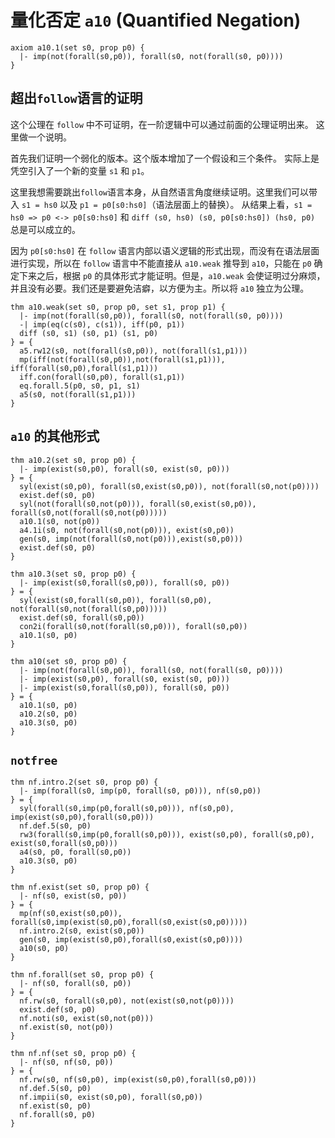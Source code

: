 
# 量化否定 `a10` (Quantified Negation)

```follow
axiom a10.1(set s0, prop p0) {
  |- imp(not(forall(s0,p0)), forall(s0, not(forall(s0, p0))))
}
```

## 超出`follow`语言的证明  

这个公理在 `follow` 中不可证明，在一阶逻辑中可以通过前面的公理证明出来。
这里做一个说明。

首先我们证明一个弱化的版本。这个版本增加了一个假设和三个条件。
实际上是凭空引入了一个新的变量 `s1` 和 `p1`。

这里我想需要跳出`follow`语言本身，从自然语言角度继续证明。这里我们可以带入 `s1 = hs0` 以及 `p1 = p0[s0:hs0]`（语法层面上的替换）。 从结果上看，`s1 = hs0 => p0 <-> p0[s0:hs0]` 和 `diff (s0, hs0) (s0, p0[s0:hs0]) (hs0, p0)` 总是可以成立的。

因为 `p0[s0:hs0]` 在 `follow` 语言内部以语义逻辑的形式出现，而没有在语法层面进行实现，所以在 `follow` 语言中不能直接从 `a10.weak` 推导到 `a10`，只能在 `p0` 确定下来之后，根据 `p0` 的具体形式才能证明。但是，`a10.weak` 会使证明过分麻烦，并且没有必要。我们还是要避免洁癖，以方便为主。所以将 `a10` 独立为公理。

```follow
thm a10.weak(set s0, prop p0, set s1, prop p1) {
  |- imp(not(forall(s0,p0)), forall(s0, not(forall(s0, p0))))
  -| imp(eq(c(s0), c(s1)), iff(p0, p1))
  diff (s0, s1) (s0, p1) (s1, p0)
} = {
  a5.rw12(s0, not(forall(s0,p0)), not(forall(s1,p1)))
  mp(iff(not(forall(s0,p0)),not(forall(s1,p1))), iff(forall(s0,p0),forall(s1,p1)))
  iff.con(forall(s0,p0), forall(s1,p1))
  eq.forall.5(p0, s0, p1, s1)
  a5(s0, not(forall(s1,p1)))
}
```

## `a10` 的其他形式

```follow
thm a10.2(set s0, prop p0) {
  |- imp(exist(s0,p0), forall(s0, exist(s0, p0)))
} = {
  syl(exist(s0,p0), forall(s0,exist(s0,p0)), not(forall(s0,not(p0))))
  exist.def(s0, p0)
  syl(not(forall(s0,not(p0))), forall(s0,exist(s0,p0)), forall(s0,not(forall(s0,not(p0)))))
  a10.1(s0, not(p0))
  a4.1i(s0, not(forall(s0,not(p0))), exist(s0,p0))
  gen(s0, imp(not(forall(s0,not(p0))),exist(s0,p0)))
  exist.def(s0, p0)
}
```


```follow
thm a10.3(set s0, prop p0) {
  |- imp(exist(s0,forall(s0,p0)), forall(s0, p0))
} = {
  syl(exist(s0,forall(s0,p0)), forall(s0,p0), not(forall(s0,not(forall(s0,p0)))))
  exist.def(s0, forall(s0,p0))
  con2i(forall(s0,not(forall(s0,p0))), forall(s0,p0))
  a10.1(s0, p0)
}
```

```follow
thm a10(set s0, prop p0) {
  |- imp(not(forall(s0,p0)), forall(s0, not(forall(s0, p0))))
  |- imp(exist(s0,p0), forall(s0, exist(s0, p0)))
  |- imp(exist(s0,forall(s0,p0)), forall(s0, p0))
} = {
  a10.1(s0, p0)
  a10.2(s0, p0)
  a10.3(s0, p0)
}
```

## `notfree` 

```follow
thm nf.intro.2(set s0, prop p0) {
  |- imp(forall(s0, imp(p0, forall(s0, p0))), nf(s0,p0))
} = {
  syl(forall(s0,imp(p0,forall(s0,p0))), nf(s0,p0), imp(exist(s0,p0),forall(s0,p0)))
  nf.def.5(s0, p0)
  rw3(forall(s0,imp(p0,forall(s0,p0))), exist(s0,p0), forall(s0,p0), exist(s0,forall(s0,p0)))
  a4(s0, p0, forall(s0,p0))
  a10.3(s0, p0)
}
```

```follow
thm nf.exist(set s0, prop p0) {
  |- nf(s0, exist(s0, p0))
} = {
  mp(nf(s0,exist(s0,p0)), forall(s0,imp(exist(s0,p0),forall(s0,exist(s0,p0)))))
  nf.intro.2(s0, exist(s0,p0))
  gen(s0, imp(exist(s0,p0),forall(s0,exist(s0,p0))))
  a10(s0, p0)
}
```

```follow
thm nf.forall(set s0, prop p0) {
  |- nf(s0, forall(s0, p0))
} = {
  nf.rw(s0, forall(s0,p0), not(exist(s0,not(p0))))
  exist.def(s0, p0)
  nf.noti(s0, exist(s0,not(p0)))
  nf.exist(s0, not(p0))
}
```

```follow
thm nf.nf(set s0, prop p0) {
  |- nf(s0, nf(s0, p0))
} = {
  nf.rw(s0, nf(s0,p0), imp(exist(s0,p0),forall(s0,p0)))
  nf.def.5(s0, p0)
  nf.impii(s0, exist(s0,p0), forall(s0,p0))
  nf.exist(s0, p0)
  nf.forall(s0, p0)
}
```

